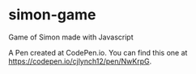 # simon-game
Game of Simon made with Javascript 

A Pen created at CodePen.io. You can find this one at https://codepen.io/cjlynch12/pen/NwKrpG.
